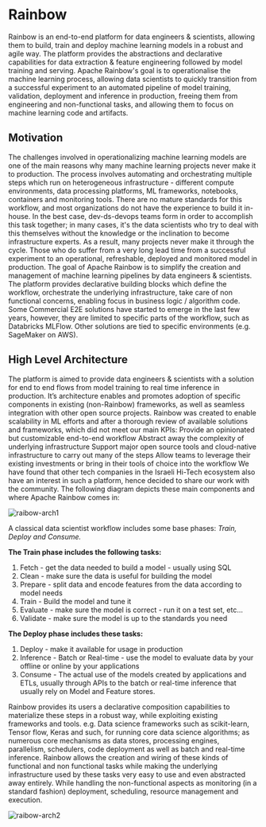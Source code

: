 # Rainbow
Rainbow is an end-to-end platform for data engineers & scientists, allowing them to build, train and deploy machine learning models in a robust and agile way. The platform provides the abstractions and declarative capabilities for data extraction & feature engineering followed by model training and serving. Apache Rainbow's goal is to operationalise the machine learning process, allowing data scientists to quickly transition from a successful experiment to an automated pipeline of model training, validation, deployment and inference in production, freeing them from engineering and non-functional tasks, and allowing them to focus on machine learning code and artifacts.

## Motivation
The challenges involved in operationalizing machine learning models are one of the main reasons why many machine learning projects never make it to production.
The process involves automating and orchestrating multiple steps which run on heterogeneous infrastructure - different compute environments, data processing platforms, ML frameworks, notebooks, containers and monitoring tools.
There are no mature standards for this workflow, and most organizations do not have the experience to build it in-house. In the best case, dev-ds-devops teams form in order to accomplish this task together; in many cases, it's the data scientists who try to deal with this themselves without the knowledge or the inclination to become infrastructure experts.
As a result, many projects never make it through the cycle. Those who do suffer from a very long lead time from a successful experiment to an operational, refreshable, deployed and monitored model in production. 
The goal of Apache Rainbow is to simplify the creation and management of machine learning pipelines by data engineers & scientists. The platform provides declarative building blocks which define the workflow, orchestrate the underlying infrastructure,  take care of non functional concerns, enabling focus in business logic / algorithm code.
Some Commercial E2E solutions have started to emerge in the last few years, however, they are limited to specific parts of the workflow, such as Databricks MLFlow. Other solutions are tied to specific environments (e.g. SageMaker on AWS).

## High Level Architecture
The platform is aimed to provide data engineers & scientists with a solution for end to end flows from model training to real time inference in production. It’s architecture enables and promotes adoption of specific components in existing (non-Rainbow) frameworks, as well as seamless integration with other open source projects. Rainbow was created to enable scalability in ML efforts and after a thorough review of available solutions and frameworks, which did not meet our main KPIs: 
Provide an opinionated but customizable end-to-end workflow
Abstract away the complexity of underlying infrastructure
Support major open source tools and cloud-native infrastructure to carry out many of the steps
Allow teams to leverage their existing investments or bring in their tools of choice into the workflow
We have found that other tech companies in the Israeli Hi-Tech ecosystem also have an interest in such a platform, hence decided to share our work with the community.
The following diagram depicts these main components and where Apache Rainbow comes in:

![raibow-arch1](https://raw.githubusercontent.com/Natural-Intelligence/rainbow/master/images/rainbow_001.png)

A classical data scientist workflow includes some base phases: 
_Train, Deploy and Consume._

**The Train phase includes the following tasks:**

1. Fetch -  get the data needed to build a model - usually using SQL
1. Clean - make sure the data is useful for building the model 
1. Prepare - split data and encode features from the data according to model needs 
1. Train - Build the model and tune it
1. Evaluate - make sure the model is correct - run it on a test set, etc…
1. Validate - make sure the model is up to the standards you need

**The Deploy phase includes these tasks:**
1. Deploy - make it available for usage in production
1. Inference - Batch or Real-time - use the model to evaluate data by your offline or online by your applications
1. Consume - The actual use of the models created by applications and ETLs, usually through APIs to the batch or real-time inference that usually rely on Model and Feature stores.
 
Rainbow provides its users a declarative composition capabilities to materialize these steps in a robust way, while exploiting existing frameworks and tools. e.g. Data science frameworks such as scikit-learn, Tensor flow, Keras and such, for running core data science algorithms; as numerous core mechanisms as data stores, processing engines, parallelism, schedulers, code deployment as well as batch and real-time inference.
Rainbow allows the creation and wiring of these kinds of functional and non functional tasks while making the underlying infrastructure used by these tasks very easy to use and even abstracted away entirely. While handling the non-functional aspects as monitoring (in a standard fashion) deployment, scheduling, resource management and execution.

![raibow-arch2](https://raw.githubusercontent.com/Natural-Intelligence/rainbow/master/images/rainbow_002.png)